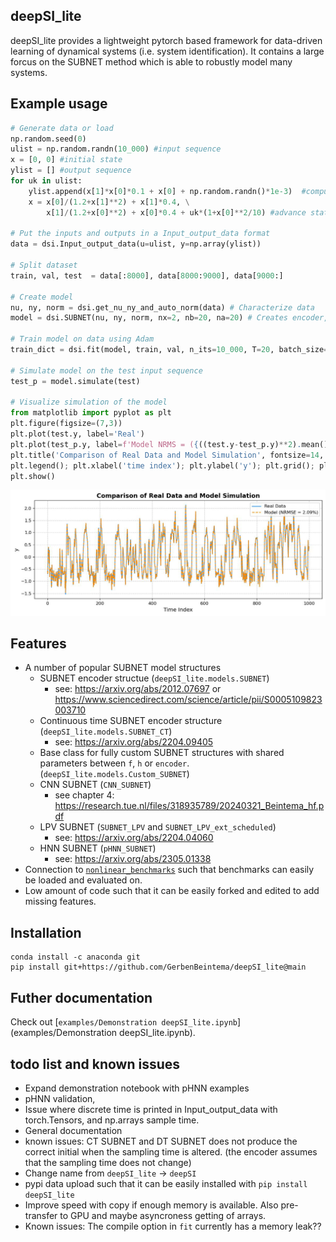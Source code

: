 ## deepSI\_lite

deepSI\_lite provides a lightweight pytorch based framework for data-driven learning of dynamical systems (i.e. system identification). It contains a large forcus on the SUBNET method which is able to robustly model many systems.

## Example usage

```python
# Generate data or load
np.random.seed(0)
ulist = np.random.randn(10_000) #input sequence
x = [0, 0] #initial state
ylist = [] #output sequence
for uk in ulist:
    ylist.append(x[1]*x[0]*0.1 + x[0] + np.random.randn()*1e-3)  #compute output
    x = x[0]/(1.2+x[1]**2) + x[1]*0.4, \
        x[1]/(1.2+x[0]**2) + x[0]*0.4 + uk*(1+x[0]**2/10) #advance state

# Put the inputs and outputs in a Input_output_data format
data = dsi.Input_output_data(u=ulist, y=np.array(ylist)) 

# Split dataset
train, val, test  = data[:8000], data[8000:9000], data[9000:]

# Create model
nu, ny, norm = dsi.get_nu_ny_and_auto_norm(data) # Characterize data
model = dsi.SUBNET(nu, ny, norm, nx=2, nb=20, na=20) # Creates encoder, f and h as MLP

# Train model on data using Adam
train_dict = dsi.fit(model, train, val, n_its=10_000, T=20, batch_size=256, val_freq=100)

# Simulate model on the test input sequence
test_p = model.simulate(test)

# Visualize simulation of the model
from matplotlib import pyplot as plt
plt.figure(figsize=(7,3))
plt.plot(test.y, label='Real')
plt.plot(test_p.y, label=f'Model NRMS = ({((test.y-test_p.y)**2).mean()**0.5/test.y.std():.2%})')
plt.title('Comparison of Real Data and Model Simulation', fontsize=14, fontweight='bold')
plt.legend(); plt.xlabel('time index'); plt.ylabel('y'); plt.grid(); plt.tight_layout(pad=0.5)
plt.show()
```

![dsi SUBNET result on example](examples/docs/NL-example.jpg)

## Features

* A number of popular SUBNET model structures
  * SUBNET encoder structue (`deepSI_lite.models.SUBNET`)
    * see: https://arxiv.org/abs/2012.07697 or https://www.sciencedirect.com/science/article/pii/S0005109823003710
  * Continuous time SUBNET encoder structure (`deepSI_lite.models.SUBNET_CT`)
    * see: https://arxiv.org/abs/2204.09405 
  * Base class for fully custom SUBNET structures with shared parameters between `f`, `h` or `encoder`. (`deepSI_lite.models.Custom_SUBNET`)
  * CNN SUBNET (`CNN_SUBNET`)
    * see chapter 4: https://research.tue.nl/files/318935789/20240321_Beintema_hf.pdf
  * LPV SUBNET (`SUBNET_LPV` and `SUBNET_LPV_ext_scheduled`)
    * see: https://arxiv.org/abs/2204.04060
  * HNN SUBNET (`pHNN_SUBNET`)
    * see: https://arxiv.org/abs/2305.01338
* Connection to [`nonlinear_benchmarks`](https://github.com/GerbenBeintema/nonlinear_benchmarks) such that benchmarks can easily be loaded and evaluated on.
* Low amount of code such that it can be easily forked and edited to add missing features.

## Installation

```
conda install -c anaconda git
pip install git+https://github.com/GerbenBeintema/deepSI_lite@main
```

## Futher documentation

Check out [`examples/Demonstration deepSI_lite.ipynb`](examples/Demonstration deepSI_lite.ipynb).

## todo list and known issues

* Expand demonstration notebook with pHNN examples
* pHNN validation, 
* Issue where discrete time is printed in Input_output_data with torch.Tensors, and np.arrays sample time.
* General documentation 
* known issues: CT SUBNET and DT SUBNET does not produce the correct initial when the sampling time is altered. (the encoder assumes that the sampling time does not change)
* Change name from `deepSI_lite` -> `deepSI` 
* pypi data upload such that it can be easily installed with `pip install deepSI_lite`
* Improve speed with copy if enough memory is available. Also pre-transfer to GPU and maybe asyncroness getting of arrays.
* Known issues: The compile option in `fit` currently has a memory leak??
